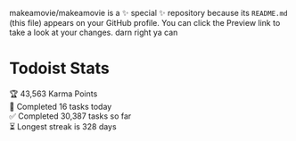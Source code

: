 makeamovie/makeamovie is a ✨ special ✨ repository because its `README.md` (this file) appears on your GitHub profile.
You can click the Preview link to take a look at your changes. darn right ya can

# Todoist Stats

<!-- TODO-IST:START -->
🏆  43,563 Karma Points           
🌸  Completed 16 tasks today           
✅  Completed 30,387 tasks so far           
⏳  Longest streak is 328 days
<!-- TODO-IST:END -->